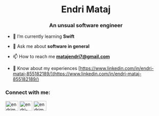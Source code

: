 <h1 align="center">Endri Mataj</h1>
<h3 align="center">An unsual software engineer</h3>

- 🌱 I’m currently learning **Swift**

- 💬 Ask me about **software in general**

- 📫 How to reach me **matajendri7@gmail.com**

- 📄 Know about my experiences [https://www.linkedin.com/in/endri-mataj-855182189/](https://www.linkedin.com/in/endri-mataj-855182189/)

<h3 align="left">Connect with me:</h3>
<p align="left">
<a href="https://twitter.com/endrimataj2" target="blank"><img align="center" src="https://cdn.jsdelivr.net/npm/simple-icons@3.0.1/icons/twitter.svg" alt="endrimataj2" height="30" width="40" /></a>
<a href="https://linkedin.com/in/endri-mataj-855182189" target="blank"><img align="center" src="https://cdn.jsdelivr.net/npm/simple-icons@3.0.1/icons/linkedin.svg" alt="endri-mataj-855182189" height="30" width="40" /></a>
<a href="https://instagram.com/endrimataj_" target="blank"><img align="center" src="https://cdn.jsdelivr.net/npm/simple-icons@3.0.1/icons/instagram.svg" alt="endrimataj_" height="30" width="40" /></a>
</p>
